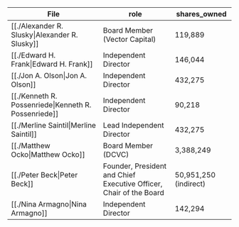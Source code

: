 
| File                                                                      | role                                                               | shares_owned          |
| ------------------------------------------------------------------------- | ------------------------------------------------------------------ | --------------------- |
| [[./Alexander R. Slusky\|Alexander R. Slusky]]       | Board Member (Vector Capital)                                      | 119,889               |
| [[./Edward H. Frank\|Edward H. Frank]]               | Independent Director                                               | 146,044               |
| [[./Jon A. Olson\|Jon A. Olson]]                     | Independent Director                                               | 432,275               |
| [[./Kenneth R. Possenriede\|Kenneth R. Possenriede]] | Independent Director                                               | 90,218                |
| [[./Merline Saintil\|Merline Saintil]]               | Lead Independent Director                                          | 432,275               |
| [[./Matthew Ocko\|Matthew Ocko]]                     | Board Member (DCVC)                                                | 3,388,249             |
| [[./Peter Beck\|Peter Beck]]                         | Founder, President and Chief Executive Officer, Chair of the Board | 50,951,250 (indirect) |
| [[./Nina Armagno\|Nina Armagno]]                     | Independent Director                                               | 142,294               |


